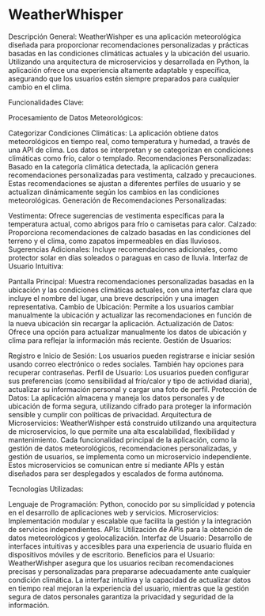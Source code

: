 # WeatherWhisper
Descripción General: WeatherWishper es una aplicación meteorológica diseñada para proporcionar recomendaciones personalizadas y prácticas basadas en las condiciones climáticas actuales y la ubicación del usuario. Utilizando una arquitectura de microservicios y desarrollada en Python, la aplicación ofrece una experiencia altamente adaptable y específica, asegurando que los usuarios estén siempre preparados para cualquier cambio en el clima.

Funcionalidades Clave:

Procesamiento de Datos Meteorológicos:

Categorizar Condiciones Climáticas: La aplicación obtiene datos meteorológicos en tiempo real, como temperatura y humedad, a través de una API de clima. Los datos se interpretan y se categorizan en condiciones climáticas como frío, calor o templado.
Recomendaciones Personalizadas: Basado en la categoría climática detectada, la aplicación genera recomendaciones personalizadas para vestimenta, calzado y precauciones. Estas recomendaciones se ajustan a diferentes perfiles de usuario y se actualizan dinámicamente según los cambios en las condiciones meteorológicas.
Generación de Recomendaciones Personalizadas:

Vestimenta: Ofrece sugerencias de vestimenta específicas para la temperatura actual, como abrigos para frío o camisetas para calor.
Calzado: Proporciona recomendaciones de calzado basadas en las condiciones del terreno y el clima, como zapatos impermeables en días lluviosos.
Sugerencias Adicionales: Incluye recomendaciones adicionales, como protector solar en días soleados o paraguas en caso de lluvia.
Interfaz de Usuario Intuitiva:

Pantalla Principal: Muestra recomendaciones personalizadas basadas en la ubicación y las condiciones climáticas actuales, con una interfaz clara que incluye el nombre del lugar, una breve descripción y una imagen representativa.
Cambio de Ubicación: Permite a los usuarios cambiar manualmente la ubicación y actualizar las recomendaciones en función de la nueva ubicación sin recargar la aplicación.
Actualización de Datos: Ofrece una opción para actualizar manualmente los datos de ubicación y clima para reflejar la información más reciente.
Gestión de Usuarios:

Registro e Inicio de Sesión: Los usuarios pueden registrarse e iniciar sesión usando correo electrónico o redes sociales. También hay opciones para recuperar contraseñas.
Perfil de Usuario: Los usuarios pueden configurar sus preferencias (como sensibilidad al frío/calor y tipo de actividad diaria), actualizar su información personal y cargar una foto de perfil.
Protección de Datos: La aplicación almacena y maneja los datos personales y de ubicación de forma segura, utilizando cifrado para proteger la información sensible y cumplir con políticas de privacidad.
Arquitectura de Microservicios: WeatherWishper está construido utilizando una arquitectura de microservicios, lo que permite una alta escalabilidad, flexibilidad y mantenimiento. Cada funcionalidad principal de la aplicación, como la gestión de datos meteorológicos, recomendaciones personalizadas, y gestión de usuarios, se implementa como un microservicio independiente. Estos microservicios se comunican entre sí mediante APIs y están diseñados para ser desplegados y escalados de forma autónoma.

Tecnologías Utilizadas:

Lenguaje de Programación: Python, conocido por su simplicidad y potencia en el desarrollo de aplicaciones web y servicios.
Microservicios: Implementación modular y escalable que facilita la gestión y la integración de servicios independientes.
APIs: Utilización de APIs para la obtención de datos meteorológicos y geolocalización.
Interfaz de Usuario: Desarrollo de interfaces intuitivas y accesibles para una experiencia de usuario fluida en dispositivos móviles y de escritorio.
Beneficios para el Usuario: WeatherWishper asegura que los usuarios reciban recomendaciones precisas y personalizadas para prepararse adecuadamente ante cualquier condición climática. La interfaz intuitiva y la capacidad de actualizar datos en tiempo real mejoran la experiencia del usuario, mientras que la gestión segura de datos personales garantiza la privacidad y seguridad de la información.
